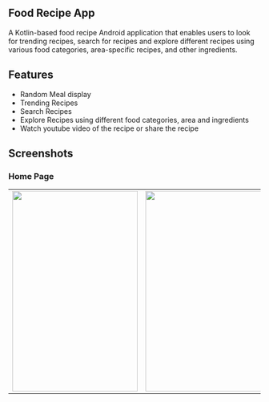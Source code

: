 ## Food Recipe App
A Kotlin-based food recipe Android application that enables users to look for trending recipes, search for recipes and explore different recipes using various food categories, area-specific recipes, and other ingredients.

## Features
- Random Meal display
- Trending Recipes
- Search Recipes
- Explore Recipes using different food categories, area and ingredients
- Watch youtube video of the recipe or share the recipe

## Screenshots

### Home Page
<table>
  <tr>
    <td valign="top"><img src="https://user-images.githubusercontent.com/91699056/226252965-814cf02d-19e1-4f6d-9eef-3810cf25ee7f.jpg" style="width:250px; height:400px"     </td>
    <td valign="top"><img src="https://user-images.githubusercontent.com/91699056/226253256-2aa938f3-6516-4910-ad9f-83dd9f9f0d80.jpg" style="width:250px; height:400px"     </td>
  </tr>
</table>
